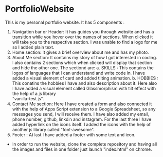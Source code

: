 # PortfolioWebsite
This is my personal portfolio website. It has 5 components :
1. Navigation bar or Header: It has guides you through website and has a transition while you hover over the names of sections. When clicked it will take you to the respective section. I was unable to find a logo 
                             for me so I added plain text.
2. Home section: It gives a brief overview about me and has my photo.
3. About Me section: It contains my story of how I got interested in coding. I also contains 2 sections which when clicked will display that section and hide the other one. The sectiond are:
                      a. SKILLS : This contains the logos of languages that I can understand and write code in. I have added a visual element of card and added tilting animation.
                      b. HOBBIES : This conatins the hobbies I have and also description about it. Here also I have added a visual element called Glassmorphism with tilt effect with the help of a js library   
                                   "vanilla-test.js".
4. Contact Me section: Here I have created a form and also connected it with the help of Apps Script extension to a Google Spreadsheet, so any messages you send, I will receive them. I have also added my email, 
                       phone number, github, linkdin and instagram. For the last three I have added hyperlink on the icons itself. I added the icons with the help of another js library called "font-awesome".
5. Footer : At last I have added a footer with some text and icon. 
- In order to run the website, clone the complete repository and having all the images and files in one folder just launch "index.html" on chrome.

